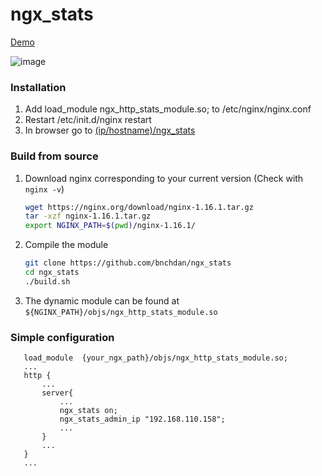 # ngx_stats

[Demo](https://bnchdan.github.io/ngx_stats/demo_ngx_stats.html)

![image](https://user-images.githubusercontent.com/30780133/208644100-b586a7e4-47bc-4c89-87e3-f98124267789.png)


### Installation

1. Add load_module ngx_http_stats_module.so; to /etc/nginx/nginx.conf
2. Restart /etc/init.d/nginx restart
3. In browser go to  [(ip/hostname)/ngx_stats](https://bnchdan.github.io/ngx_stats/demo_ngx_stats.html)
### Build from source

1. Download nginx corresponding to your current version (Check with `nginx -v`)
    ```bash
   wget https://nginx.org/download/nginx-1.16.1.tar.gz
   tar -xzf nginx-1.16.1.tar.gz
   export NGINX_PATH=$(pwd)/nginx-1.16.1/
    ```
2. Compile the module
    ```bash
    git clone https://github.com/bnchdan/ngx_stats
    cd ngx_stats
    ./build.sh
    ```
3. The dynamic module can be found at `${NGINX_PATH}/objs/ngx_http_stats_module.so`

### Simple configuration
 ```
    load_module  {your_ngx_path}/objs/ngx_http_stats_module.so;
    ...
    http {
        ...
        server{
            ...
            ngx_stats on;   
            ngx_stats_admin_ip "192.168.110.158";   
            ...
        }
        ...
    }
    ...
 
 ```
 
 

